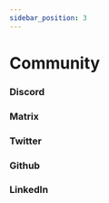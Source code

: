 ```yaml
---
sidebar_position: 3
---
```


# Community

### Discord

### Matrix

### Twitter

### Github

### LinkedIn




